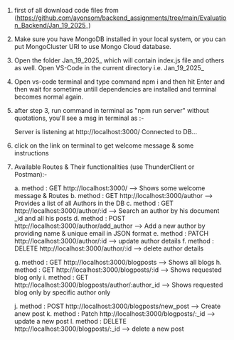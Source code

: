 1. first of all download code files from (https://github.com/ayonsom/backend_assignments/tree/main/Evaluation_Backend/Jan_19_2025_)

2. Make sure you have MongoDB installed in your local system, or you can put MongoCluster URI to use Mongo Cloud database.
 
3. Open the folder Jan_19_2025_ which will contain index.js file and others as well. Open VS-Code in the current directory i.e. Jan_19_2025_

4. Open vs-code terminal and type command npm i and then hit Enter and then wait for sometime untill dependencies are installed and terminal becomes normal again.

5. after step 3, run command in terminal as "npm run server" without quotations, you'll see a msg in terminal as :-

    Server is listening at http://localhost:3000/
    Connected to DB...

6. click on the link on terminal to get welcome message & some instructions

7. Available Routes & Their functionalities (use ThunderClient or Postman):-

    a. method : GET  http://localhost:3000/ --> Shows some welcome message & Routes
    b. method : GET  http://localhost:3000/author --> Provides a list of all Authors in the DB
    c. method : GET  http://localhost:3000/author/:id --> Search an author by his document _id and all his posts
    d. method : POST  http://localhost:3000/author/add_author --> Add a new author by providing name & unique email in JSON format
    e. method : PATCH  http://localhost:3000/author/:id --> update author details
    f. method : DELETE  http://localhost:3000/author/:id --> delete author details

    g. method : GET  http://localhost:3000/blogposts --> Shows all blogs
    h. method : GET  http://localhost:3000/blogposts/:id --> Shows requested blog only
    i. method : GET  http://localhost:3000/blogposts/author/:author_id --> Shows requested blog only by specific author only

    j. method : POST  http://localhost:3000/blogposts/new_post --> Create anew post
    k. method : Patch  http://localhost:3000/blogposts/:_id --> update a new post
    l. method : DELETE  http://localhost:3000/blogposts/:_id --> delete a new post